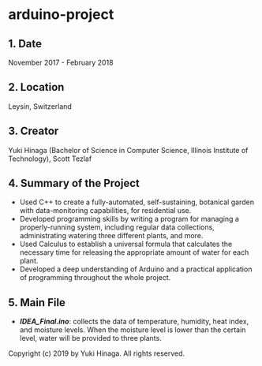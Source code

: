# arduino-project

## 1. Date
   November 2017 - February 2018

## 2. Location
   Leysin, Switzerland

## 3. Creator
   Yuki Hinaga (Bachelor of Science in Computer Science, Illinois Institute of Technology), Scott Tezlaf

## 4. Summary of the Project
- Used C++ to create a fully-automated, self-sustaining, botanical garden with data-monitoring capabilities, for residential use.
- Developed programming skills by writing a program for managing a properly-running system, including regular data collections, administrating watering three different plants, and more.
- Used Calculus to establish a universal formula that calculates the necessary time for releasing the appropriate amount of water for each plant.
- Developed a deep understanding of Arduino and a practical application of programming throughout the whole project.

## 5. Main File
- ***IDEA_Final.ino***: collects the data of temperature, humidity, heat index, and moisture levels. When the moisture level is lower than the certain level, water will be provided to three plants.

Copyright (c) 2019 by Yuki Hinaga. All rights reserved.
